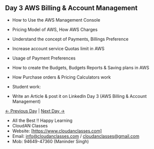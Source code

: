 ## Day 3 AWS Billing & Account Management

  - How to Use the AWS Management Console
  - Pricing Model of AWS, How AWS Charges
  - Understand the concept of Payments, Billings Preference
  - Increase account service Quotas limit in AWS
  - Usage of Payment Preferences
  - How to create the Budgets, Budgets Reports & Saving plans in AWS
  - How Purchase orders & Pricing Calculators work


  - Student work:
  - Write an Article & post it on LinkedIn Day 3 (AWS Billing & Account Management)


[← Previous Day](../Day02/README.md) | [Next Day →](../Day04/README.md)


   - All the Best !! Happy Learning
   - CloudAN Classes
   - Website: [https://www.cloudanclasses.com]
   - Email: info@cloudanclasses.com / cloudanclasses@gmail.com
   - Mob: 94649-47360 (Maninder Singh)




